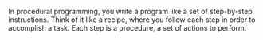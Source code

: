 In procedural programming, you write a program like a set of step-by-step instructions. Think of it like a recipe, where you follow each step in order to accomplish a task. Each step is a procedure, a set of actions to perform.

